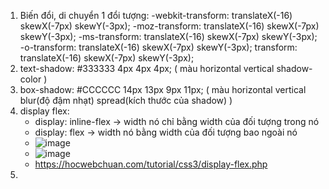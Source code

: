 1. Biến đổi, di chuyển 1 đổi tượng:
    -webkit-transform: translateX(-16) skewX(-7px) skewY(-3px);
       -moz-transform: translateX(-16) skewX(-7px) skewY(-3px);
        -ms-transform: translateX(-16) skewX(-7px) skewY(-3px);
         -o-transform: translateX(-16) skewX(-7px) skewY(-3px);
            transform: translateX(-16) skewX(-7px) skewY(-3px);
2. text-shadow: #333333 4px 4px 4px; ( màu horizontal vertical shadow-color )
3. box-shadow: #CCCCCC 14px 13px 9px 11px; ( màu horizontal vertical blur(độ đậm nhạt) spread(kích thước của shadow) )
4. display flex:
   - display: inline-flex -> width nó chỉ bằng width của đối tượng trong nó
   - display: flex -> width nó bằng width của đối tượng bao ngoài nó
   - ![image](https://github.com/VanDuyqwe1/CSS-HTML/assets/108679702/6f477bca-d271-4cc0-809d-edeaa6b102f9)
   - ![image](https://github.com/VanDuyqwe1/CSS-HTML/assets/108679702/cb2af0aa-38b1-45bb-8ae6-13880a65528d)
   - https://hocwebchuan.com/tutorial/css3/display-flex.php
5. 


   
   
